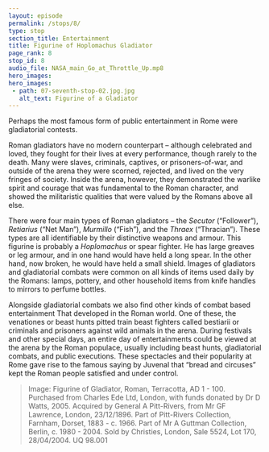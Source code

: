 ```yaml
---
layout: episode
permalink: /stops/8/
type: stop
section_title: Entertainment 
title: Figurine of Hoplomachus Gladiator
page_rank: 8
stop_id: 8
audio_file: NASA_main_Go_at_Throttle_Up.mp8
hero_images: 
hero_images:
 - path: 07-seventh-stop-02.jpg.jpg
   alt_text: Figurine of a Gladiator
---
```


Perhaps the most famous form of public entertainment in Rome were gladiatorial contests. 

Roman gladiators have no modern counterpart – although celebrated and loved, they fought for their lives at every performance, though rarely to the death. Many were slaves, criminals, captives, or prisoners-of-war, and outside of the arena they were scorned, rejected, and lived on the very fringes of society. Inside the arena, however, they demonstrated the warlike spirit and courage that was fundamental to the Roman character, and showed the militaristic qualities that were valued by the Romans above all else.

There were four main types of Roman gladiators – the <i>Secutor</i> (“Follower”), <i>Retiarius</i> (“Net Man”), <i>Murmillo</i> (“Fish”), and the <i>Thraex</i> (“Thracian”). These types are all identifiable by their distinctive weapons and armour. This figurine is probably a <i>Hoplomachus</i> or spear fighter. He has large greaves or leg armour, and in one hand would have held a long spear. In the other hand, now broken, he would have held a small shield. Images of gladiators and gladiatorial combats were common on all kinds of items used daily by the Romans: lamps, pottery, and other household items from knife handles to mirrors to perfume bottles. 

Alongside gladiatorial combats we also find other kinds of combat based entertainment That developed in the Roman world. One of these, the venationes or beast hunts pitted train beast fighters called bestiarii or criminals and prisoners against wild animals in the arena. During festivals and other special days, an entire day of entertainments could be viewed at the arena by the Roman populace, usually including beast hunts, gladiatorial combats, and public executions. These spectacles and their popularity at Rome gave rise to the famous saying by Juvenal that “bread and circuses” kept the Roman people satisfied and under control. 

> Image: Figurine of Gladiator, Roman, Terracotta, AD 1 - 100. Purchased from Charles Ede Ltd, London, with funds donated by Dr D Watts, 2005. Acquired by General A Pitt-Rivers, from Mr GF Lawrence, London, 23/12/1896. Part of Pitt-Rivers Collection, Farnham, Dorset, 1883 - c. 1966. Part of Mr A Guttman Collection, Berlin, c. 1980 - 2004. Sold by Christies, London, Sale 5524, Lot 170, 28/04/2004. UQ 98.001
